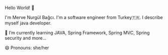 Hello World! 👋


I'm Merve Nurgül Bağcı. I'm a software engineer from Turkey🇹🇷. I describe myself java developer.

🌱 I’m currently learning JAVA, Spring Framework, Spring MVC, Spring security and more...

😄 Pronouns: she/her


